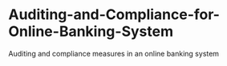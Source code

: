 # Auditing-and-Compliance-for-Online-Banking-System
Auditing and compliance measures in an online banking system
